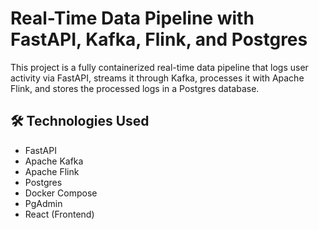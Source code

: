 # Real-Time Data Pipeline with FastAPI, Kafka, Flink, and Postgres

This project is a fully containerized real-time data pipeline that logs user activity via FastAPI, streams it through Kafka, processes it with Apache Flink, and stores the processed logs in a Postgres database.

## 🛠 Technologies Used
- FastAPI
- Apache Kafka
- Apache Flink
- Postgres
- Docker Compose
- PgAdmin
- React (Frontend)
